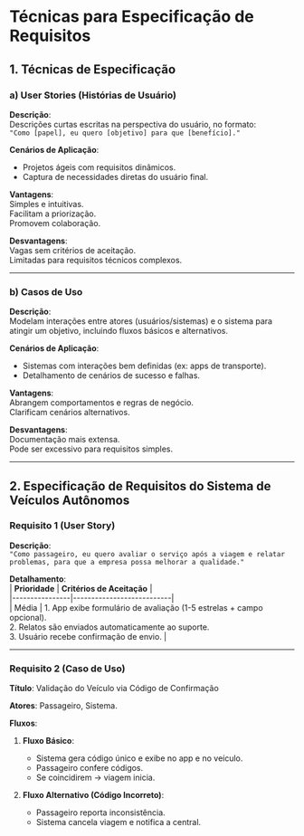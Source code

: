 # Técnicas para Especificação de Requisitos  

## 1. Técnicas de Especificação  

### a) **User Stories (Histórias de Usuário)**  
**Descrição**:  
Descrições curtas escritas na perspectiva do usuário, no formato:  
`"Como [papel], eu quero [objetivo] para que [benefício]."`  

**Cenários de Aplicação**:  
- Projetos ágeis com requisitos dinâmicos.  
- Captura de necessidades diretas do usuário final.  

**Vantagens**:  
Simples e intuitivas.  
Facilitam a priorização.  
Promovem colaboração.  

**Desvantagens**:  
Vagas sem critérios de aceitação.  
Limitadas para requisitos técnicos complexos.  

---

### b) **Casos de Uso**  
**Descrição**:  
Modelam interações entre atores (usuários/sistemas) e o sistema para atingir um objetivo, incluindo fluxos básicos e alternativos.  

**Cenários de Aplicação**:  
- Sistemas com interações bem definidas (ex: apps de transporte).  
- Detalhamento de cenários de sucesso e falhas.  

**Vantagens**:  
Abrangem comportamentos e regras de negócio.  
Clarificam cenários alternativos.  

**Desvantagens**:  
Documentação mais extensa.  
Pode ser excessivo para requisitos simples.  

---

## 2. Especificação de Requisitos do Sistema de Veículos Autônomos  

### **Requisito 1 (User Story)**  
**Descrição**:  
`"Como passageiro, eu quero avaliar o serviço após a viagem e relatar problemas, para que a empresa possa melhorar a qualidade."`  

**Detalhamento**:  
| **Prioridade** | **Critérios de Aceitação** |  
|----------------|---------------------------|  
| Média          | 1. App exibe formulário de avaliação (1-5 estrelas + campo opcional). <br> 2. Relatos são enviados automaticamente ao suporte. <br> 3. Usuário recebe confirmação de envio. |  

---

### **Requisito 2 (Caso de Uso)**  
**Título**: Validação do Veículo via Código de Confirmação  

**Atores**: Passageiro, Sistema.  

**Fluxos**:  
1. **Fluxo Básico**:  
   - Sistema gera código único e exibe no app e no veículo.  
   - Passageiro confere códigos.  
   - Se coincidirem → viagem inicia.  

2. **Fluxo Alternativo (Código Incorreto)**:  
   - Passageiro reporta inconsistência.  
   - Sistema cancela viagem e notifica a central.  
